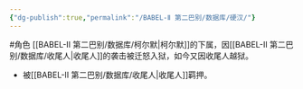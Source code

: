 ```yaml
---
{"dg-publish":true,"permalink":"/BABEL-Ⅱ 第二巴别/数据库/硬汉/"}
---
```


#角色 
[[BABEL-Ⅱ 第二巴别/数据库/柯尔默\|柯尔默]]的下属，因[[BABEL-Ⅱ 第二巴别/数据库/收尾人\|收尾人]]的袭击被迁怒入狱，如今又因收尾人越狱。
- 被[[BABEL-Ⅱ 第二巴别/数据库/收尾人\|收尾人]]羁押。